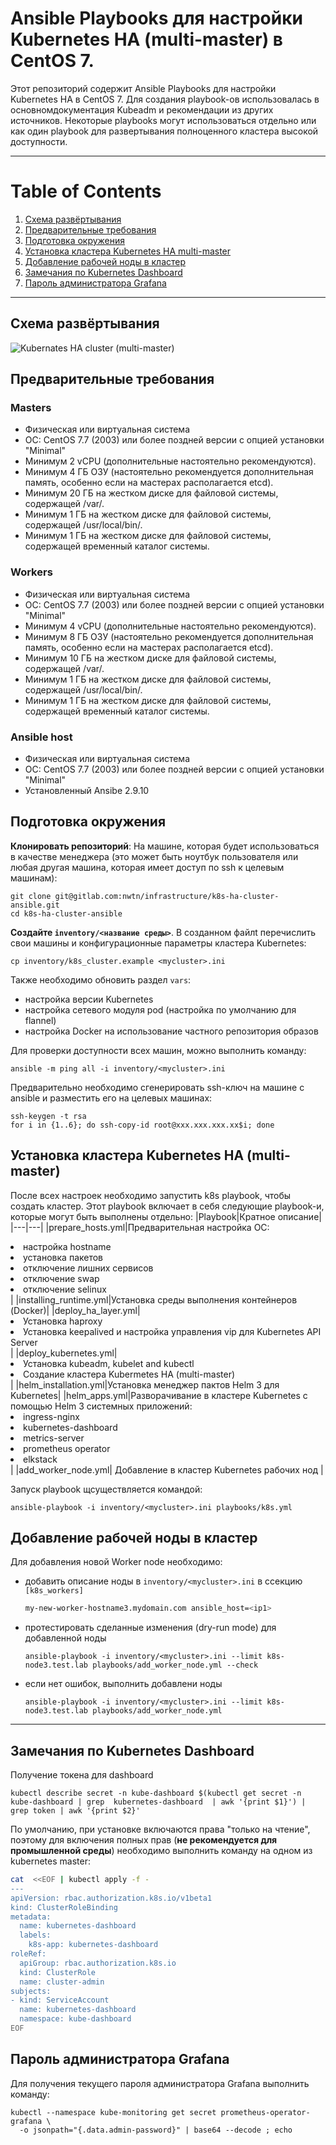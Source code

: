 # Ansible Playbooks для настройки Kubernetes HA (multi-master) в CentOS 7.

Этот репозиторий содержит Ansible Playbooks для настройки Kubernetes HA в CentOS 7. Для создания playbook-ов использовалась в основномдокументация Kubeadm и рекомендации из других источников. Некоторые playbooks могут использоваться отдельно или как один playbook для развертывания полноценного кластера высокой доступности.

---
# Table of Contents
1. [Схема развёртывания](#deployments_scheme)
2. [Предварительные требования](#requirements)
3. [Подготовка окружения](#prepare)
4. [Установка кластера Kubernetes HA multi-master](#k8s_ha_installation)
5. [Добавление рабочей ноды в кластер](#add_worker_node)
6. [Замечания по Kubernetes Dashboard](#dashboard_comment)
7. [Пароль администратора Grafana](#grafana_password)
---

## <a name="deployments_scheme">Схема развёртывания</a>

![Kubernates HA cluster (multi-master) ](/images/kubernetes_ha_cluster.png)

## <a name="requirements">Предварительные требования</a>

### Masters

- Физическая или виртуальная система
- OC: CentOS 7.7 (2003) или более поздней версии с опцией установки "Minimal"
- Минимум 2 vCPU (дополнительные настоятельно рекомендуются).
- Минимум 4 ГБ ОЗУ (настоятельно рекомендуется дополнительная память, особенно если на мастерах располагается etcd).
- Минимум 20 ГБ на жестком диске для файловой системы, содержащей /var/.
- Минимум 1 ГБ на жестком диске для файловой системы, содержащей /usr/local/bin/.
- Минимум 1 ГБ на жестком диске для файловой системы, содержащей временный каталог системы.

### Workers

- Физическая или виртуальная система
- OC: CentOS 7.7 (2003) или более поздней версии с опцией установки "Minimal"
- Минимум 4 vCPU (дополнительные настоятельно рекомендуются).
- Минимум 8 ГБ ОЗУ (настоятельно рекомендуется дополнительная память, особенно если на мастерах располагается etcd).
- Минимум 10 ГБ на жестком диске для файловой системы, содержащей /var/.
- Минимум 1 ГБ на жестком диске для файловой системы, содержащей /usr/local/bin/.
- Минимум 1 ГБ на жестком диске для файловой системы, содержащей временный каталог системы.

### Ansible host

- Физическая или виртуальная система
- OC: CentOS 7.7 (2003) или более поздней версии с опцией установки "Minimal"
- Установленный Ansibe 2.9.10

## <a name="prepare">Подготовка окружения</a>

**Клонировать репозиторий**: На машине, которая будет использоваться в качестве менеджера (это может быть ноутбук пользователя или любая другая машина, которая имеет доступ по ssh к целевым машинам):

```shell
git clone git@gitlab.com:nwtn/infrastructure/k8s-ha-cluster-ansible.git
cd k8s-ha-cluster-ansible
```

**Создайте `inventory/<название среды>`**. В созданном файлt перечислить свои машины и конфигурационные параметры кластера Kubernetes:

```shell
cp inventory/k8s_cluster.example <mycluster>.ini
```

Также необходимо обновить раздел `vars`:
- настройка версии Kubernetes
- настройка сетевого модуля pod (настройка по умолчанию для flannel)
- настройка Docker на использование частного репозитория образов

Для проверки доступности всех машин, можно выполнить команду:

```shell
ansible -m ping all -i inventory/<mycluster>.ini
```

Предварительно необходимо сгенерировать ssh-ключ на машине с ansible и разместить его на целевых машинах:

```shell
ssh-keygen -t rsa
for i in {1..6}; do ssh-copy-id root@xxx.xxx.xxx.xx$i; done
```


## <a name="k8s_ha_installation">Установка кластера Kubernetes HA (multi-master)</a>

После всех настроек необходимо запустить k8s playbook, чтобы создать кластер. Этот playbook включает в себя следующие playbook-и, которые могут быть выполнены отдельно:
|Playbook|Кратное описание|
|---|---|
|prepare_hosts.yml|Предварительная настройка ОС:<br><li>настройка hostname</li><li>установка пакетов</li><li>отключение лишних сервисов</li><li>отключение swap</li><li>отключение selinux</li>|
|installing_runtime.yml|Установка среды выполнения контейнеров (Docker)|
|deploy_ha_layer.yml|<li>Установка haproxy</li><li>Установка keepalived и настройка управления vip для Kubernetes API Server</li>|
|deploy_kubernetes.yml|<li>Установка kubeadm, kubelet and kubectl</li><li>Создание кластера Kubermetes HA (multi-master)</li>|
|helm_installation.yml|Установка менеджер пактов Helm 3 для Kubernetes|
|helm_apps.yml|Разворачивание в кластере Kubernetes с помощью Helm 3 системных приложений: <br><li>ingress-nginx</li><li>kubernetes-dashboard</li><li>metrics-server</li><li>prometheus operator</li><li>elkstack</li> |
|add_worker_node.yml| Добавление в кластер Kubernetes рабочих нод |

Запуск playbook щсуществляется командой:
```shell
ansible-playbook -i inventory/<mycluster>.ini playbooks/k8s.yml
```

## <a name="add_worker_node">Добавление рабочей ноды в кластер</a>
Для добавления новой Worker node необходимо:

- добавить описание ноды в `inventory/<mycluster>.ini` в ссекцию `[k8s_workers]`

    ```bash
    my-new-worker-hostname3.mydomain.com ansible_host=<ip1>
    ```

- протестировать сделанные изменения (dry-run mode) для добавленной ноды
    ```shell
    ansible-playbook -i inventory/<mycluster>.ini --limit k8s-node3.test.lab playbooks/add_worker_node.yml --check
    ```
- если нет ошибок, выполнить добавлени ноды
    ```shell
    ansible-playbook -i inventory/<mycluster>.ini --limit k8s-node3.test.lab playbooks/add_worker_node.yml
    ```
---

## <a name="dashboard_comment">Замечания по Kubernetes Dashboard</a>

Получение токена для dashboard

```shell
kubectl describe secret -n kube-dashboard $(kubectl get secret -n kube-dashboard | grep  kubernetes-dashboard  | awk '{print $1}') | grep token | awk '{print $2}'
```

По умолчанию, при установке включаются права "только на чтение", поэтому для включения полных прав (**не рекомендуется для промышленной среды**) необходимо выполнить команду на одном из kubernetes master:

```bash
cat  <<EOF | kubectl apply -f -
---
apiVersion: rbac.authorization.k8s.io/v1beta1
kind: ClusterRoleBinding
metadata:
  name: kubernetes-dashboard
  labels:
    k8s-app: kubernetes-dashboard
roleRef:
  apiGroup: rbac.authorization.k8s.io
  kind: ClusterRole
  name: cluster-admin
subjects:
- kind: ServiceAccount
  name: kubernetes-dashboard
  namespace: kube-dashboard
EOF
```

## <a name="grafana_password"> Пароль администратора Grafana</a>

Для получения текущего пароля администратора Grafana выполнить команду:

```shell
kubectl --namespace kube-monitoring get secret prometheus-operator-grafana \
  -o jsonpath="{.data.admin-password}" | base64 --decode ; echo
```

